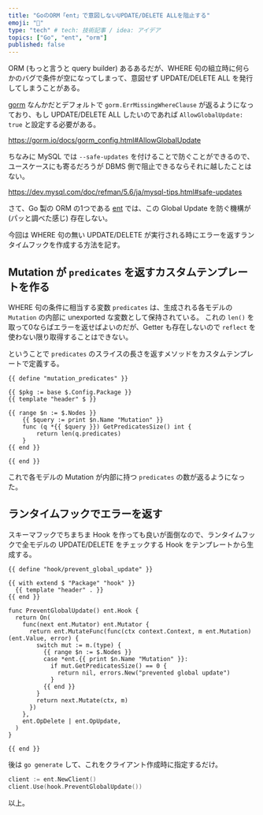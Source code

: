 ```yaml
---
title: "GoのORM「ent」で意図しないUPDATE/DELETE ALLを阻止する"
emoji: "🚧"
type: "tech" # tech: 技術記事 / idea: アイデア
topics: ["Go", "ent", "orm"]
published: false
---
```


ORM (もっと言うと query builder) あるあるだが、WHERE 句の組立時に何らかのバグで条件が空になってしまって、意図せず UPDATE/DELETE ALL を発行してしまうことがある。

[gorm](https://github.com/go-gorm/gorm) なんかだとデフォルトで `gorm.ErrMissingWhereClause` が返るようになっており、もし UPDATE/DELETE ALL したいのであれば `AllowGlobalUpdate: true` と設定する必要がある。

https://gorm.io/docs/gorm_config.html#AllowGlobalUpdate

ちなみに MySQL では `--safe-updates` を付けることで防ぐことができるので、ユースケースにも寄るだろうが DBMS 側で阻止できるならそれに越したことはない。

https://dev.mysql.com/doc/refman/5.6/ja/mysql-tips.html#safe-updates

さて、Go 製の ORM の1つである [ent](https://github.com/ent/ent) では、この Global Update を防ぐ機構が (パッと調べた感じ) 存在しない。

今回は WHERE 句の無い UPDATE/DELETE が実行される時にエラーを返すランタイムフックを作成する方法を記す。

## Mutation が `predicates` を返すカスタムテンプレートを作る
WHERE 句の条件に相当する変数 `predicates` は、生成される各モデルの `Mutation` の内部に unexported な変数として保持されている。
これの `len()` を取って0ならばエラーを返せばよいのだが、Getter も存在しないので `reflect` を使わない限り取得することはできない。

ということで `predicates` のスライスの長さを返すメソッドをカスタムテンプレートで定義する。

```:mutation_predicates.tmpl
{{ define "mutation_predicates" }}

{{ $pkg := base $.Config.Package }}
{{ template "header" $ }}

{{ range $n := $.Nodes }}
    {{ $query := print $n.Name "Mutation" }}
    func (q *{{ $query }}) GetPredicatesSize() int {
        return len(q.predicates)
    }
{{ end }}

{{ end }}
```

これで各モデルの Mutation が内部に持つ `predicates` の数が返るようになった。

## ランタイムフックでエラーを返す
スキーマフックでちまちま Hook を作っても良いが面倒なので、ランタイムフックで全モデルの UPDATE/DELETE をチェックする Hook をテンプレートから生成する。

```:prevent_global_update_hook.tmpl
{{ define "hook/prevent_global_update" }}

{{ with extend $ "Package" "hook" }}
  {{ template "header" . }}
{{ end }}

func PreventGlobalUpdate() ent.Hook {
  return On(
    func(next ent.Mutator) ent.Mutator {
      return ent.MutateFunc(func(ctx context.Context, m ent.Mutation) (ent.Value, error) {
        switch mut := m.(type) {
          {{ range $n := $.Nodes }}
          case *ent.{{ print $n.Name "Mutation" }}:
            if mut.GetPredicatesSize() == 0 {
              return nil, errors.New("prevented global update")
            }
          {{ end }}
        }
        return next.Mutate(ctx, m)
      })
    },
    ent.OpDelete | ent.OpUpdate,
  )
}

{{ end }}
```

後は `go generate` して、これをクライアント作成時に指定するだけ。

```go
client := ent.NewClient()
client.Use(hook.PreventGlobalUpdate())
```

以上。
